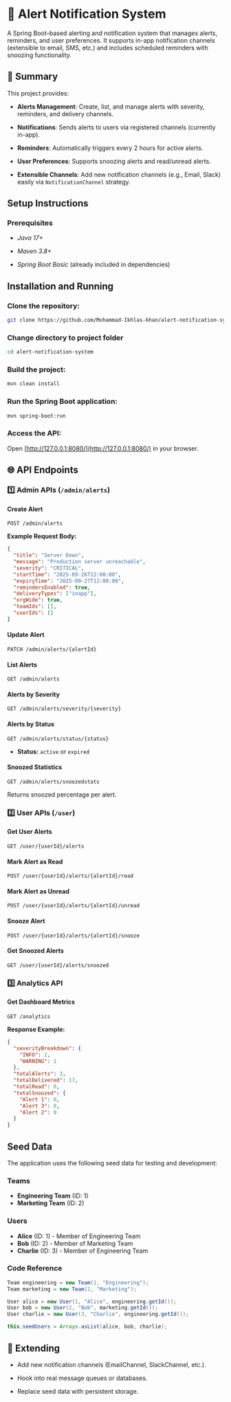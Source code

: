 # 🚨 Alert Notification System

A Spring Boot–based alerting and notification system that manages alerts, reminders, and user preferences. It supports in-app notification channels (extensible to email, SMS, etc.) and includes scheduled reminders with snoozing functionality.

## 📖 Summary

This project provides:

- **Alerts Management**: Create, list, and manage alerts with severity, reminders, and delivery channels.

- **Notifications**: Sends alerts to users via registered channels (currently in-app).

- **Reminders**: Automatically triggers every 2 hours for active alerts.

- **User Preferences**: Supports snoozing alerts and read/unread alerts.

- **Extensible Channels**: Add new notification channels (e.g., Email, Slack) easily via `NotificationChannel` strategy.


## Setup Instructions

### Prerequisites

- *Java 17+*

- *Maven 3.8+*

- *Spring Boot Basic* (already included in dependencies)

## Installation and Running

### Clone the repository:

```bash
git clone https://github.com/Mohammad-Ikhlas-khan/alert-notification-system.git
```

### Change directory to project folder
```bash
cd alert-notification-system
```


### Build the project:


  ```bash
  mvn clean install
  ```

### Run the Spring Boot application:

  ```bash
  mvn spring-boot:run
  ```

### Access the API:
 Open [http://127.0.0.1:8080/](http://127.0.0.1:8080/) in your browser.

## 🌐 API Endpoints

### 1️⃣ Admin APIs (`/admin/alerts`)

#### Create Alert
```http
POST /admin/alerts
```

**Example Request Body:**
```json
{
  "title": "Server Down",
  "message": "Production server unreachable",
  "severity": "CRITICAL",
  "startTime": "2025-09-26T12:00:00",
  "expiryTime": "2025-09-27T12:00:00",
  "remindersEnabled": true,
  "deliveryTypes": ["inapp"],
  "orgWide": true,
  "teamIds": [],
  "userIds": []
}
```

#### Update Alert
```http
PATCH /admin/alerts/{alertId}
```

#### List Alerts
```http
GET /admin/alerts
```

#### Alerts by Severity
```http
GET /admin/alerts/severity/{severity}
```

#### Alerts by Status
```http
GET /admin/alerts/status/{status}
```
- **Status:** `active` or `expired`

#### Snoozed Statistics
```http
GET /admin/alerts/snoozedstats
```
Returns snoozed percentage per alert.

### 2️⃣ User APIs (`/user`)

#### Get User Alerts
```http
GET /user/{userId}/alerts
```

#### Mark Alert as Read
```http
POST /user/{userId}/alerts/{alertId}/read
```

#### Mark Alert as Unread
```http
POST /user/{userId}/alerts/{alertId}/unread
```

#### Snooze Alert
```http
POST /user/{userId}/alerts/{alertId}/snooze
```

#### Get Snoozed Alerts
```http
GET /user/{userId}/alerts/snoozed
```

### 3️⃣ Analytics API

#### Get Dashboard Metrics
```http
GET /analytics
```

**Response Example:**
```json
{
  "severityBreakdown": {
    "INFO": 2,
    "WARNING": 1
  },
  "totalAlerts": 3,
  "totalDelivered": 17,
  "totalRead": 0,
  "totalSnoozed": {
    "Alert 1": 0,
    "Alert 3": 0,
    "Alert 2": 0
  }
}
```

## Seed Data

The application uses the following seed data for testing and development:

### Teams
- **Engineering Team** (ID: 1)
- **Marketing Team** (ID: 2)

### Users
- **Alice** (ID: 1) - Member of Engineering Team
- **Bob** (ID: 2) - Member of Marketing Team  
- **Charlie** (ID: 3) - Member of Engineering Team

### Code Reference
```java
Team engineering = new Team(1, "Engineering");
Team marketing = new Team(2, "Marketing");

User alice = new User(1, "Alice", engineering.getId());
User bob = new User(2, "Bob", marketing.getId());
User charlie = new User(3, "Charlie", engineering.getId());

this.seedUsers = Arrays.asList(alice, bob, charlie);
```

## 🚀 Extending

- Add new notification channels (EmailChannel, SlackChannel, etc.).

- Hook into real message queues or databases.

- Replace seed data with persistent storage.


